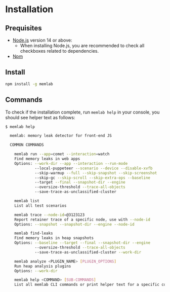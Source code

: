 # Installation

## Prequisites

- [Node.js](https://nodejs.org/) version 14 or above:
  - When installing Node.js, you are recommended to check all checkboxes related to dependencies.
- [Npm](https://docs.npmjs.com/)

## Install
```bash
npm install -g memlab
```

## Commands
To check if the installation complete, run `memlab help` in your console, you should see helper text as follows:
```bash
$ memlab help

  memlab: memory leak detector for front-end JS

  COMMON COMMANDS

    memlab run --app=comet --interaction=watch
    Find memory leaks in web apps
    Options: --work-dir --app --interaction --run-mode
             --local-puppeteer --scenario --device --disable-xvfb
             --skip-warmup --full --skip-snapshot --skip-screenshot
             --skip-gc --skip-scroll --skip-extra-ops --baseline
             --target --final --snapshot-dir --engine
             --oversize-threshold --trace-all-objects
             --save-trace-as-unclassified-cluster

    memlab list
    List all test scenarios

    memlab trace --node-id=@3123123
    Report retainer trace of a specific node, use with --node-id
    Options: --snapshot --snapshot-dir --engine --node-id

    memlab find-leaks
    Find memory leaks in heap snapshots
    Options: --baseline --target --final --snapshot-dir --engine
             --oversize-threshold --trace-all-objects
             --save-trace-as-unclassified-cluster --work-dir

    memlab analyze <PLUGIN_NAME> [PLUGIN_OPTIONS]
    Run heap analysis plugins
    Options: --work-dir

    memlab help <COMMAND> [SUB-COMMANDS]
    List all memlab CLI commands or print helper text for a specific command
```
